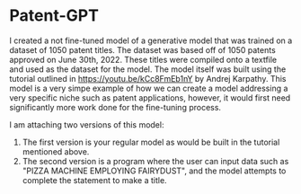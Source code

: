 # Patent-GPT

I created a not fine-tuned model of a generative model that was trained on a dataset of 1050 patent titles.
The dataset was based off of 1050 patents approved on June 30th, 2022. These titles were compiled onto a textfile and used as the dataset for the model. The model itself was built using the tutorial outlined in https://youtu.be/kCc8FmEb1nY by Andrej Karpathy. This model is a very simpe example of how we can create a model addressing a very specific niche such as patent applications, however, it would first need significantly more work done for the fine-tuning process. 

I am attaching two versions of this model:
1. The first version is your regular model as would be built in the tutorial mentioned above.
2. The second version is a program where the user can input data such as "PIZZA MACHINE EMPLOYING FAIRYDUST", and the model attempts to complete the statement to make a title.
